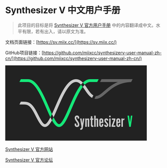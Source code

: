 # Synthesizer V 中文用户手册 

> 此项目的目标是将 [Synthesizer V 官方用户手册](https://synthesizerv.com/manual/#) 中的内容翻译成中文。水平有限，若有出入，请以原文为准。

文档页面链接：[https://sv.miix.cc/](https://sv.miix.cc/)

GitHub项目链接：[https://github.com/miixcc/synthesizerv-user-manual-zh-cn/](https://github.com/miixcc/synthesizerv-user-manual-zh-cn/)

![User Manual](logo.png)

[Synthesizer V 官方网站](https://synthesizerv.com/)

[Synthesizer V 官方论坛](https://forum.synthesizerv.com/)